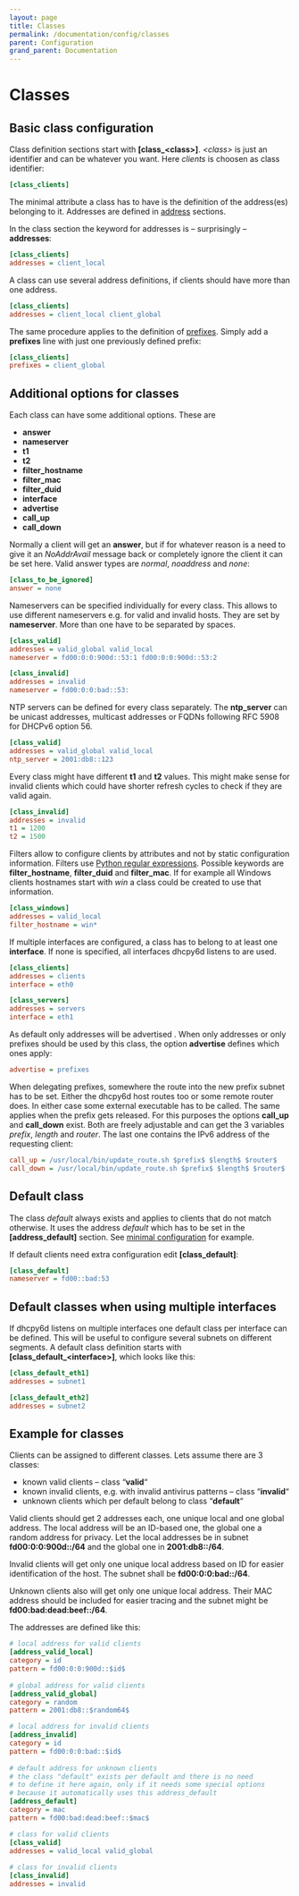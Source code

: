 ```yaml
---
layout: page
title: Classes
permalink: /documentation/config/classes
parent: Configuration
grand_parent: Documentation
---
```


# Classes

## Basic class configuration

Class definition sections start with **\[class_\<class>]**. _\<class>_ is just an identifier and can be whatever you want. Here _clients_ is choosen as class identifier:

```ini
[class_clients]
```

The minimal attribute a class has to have is the definition of the address(es) belonging to it. Addresses are defined in [address](/documentation/config/addresses) sections.

In the class section the keyword for addresses is – surprisingly – **addresses**:

```ini
[class_clients]
addresses = client_local
```

A class can use several address definitions, if clients should have more than one address.

```ini
[class_clients]
addresses = client_local client_global
```

The same procedure applies to the definition of [prefixes](/documentation/config/prefixes). Simply add a **prefixes** line with just one previously defined prefix:

```ini
[class_clients]
prefixes = client_global
```

## Additional options for classes

Each class can have some additional options. These are

- **answer**
- **nameserver**
- **t1**
- **t2**
- **filter_hostname**
- **filter_mac**
- **filter_duid**
- **interface**
- **advertise**
- **call_up**
- **call_down**

Normally a client will get an **answer**, but if for whatever reason is a need to give it an _NoAddrAvail_ message back or completely ignore the client it can be set here. Valid answer types are _normal_, _noaddress_ and _none_:

```ini
[class_to_be_ignored]
answer = none
```

Nameservers can be specified individually for every class. This allows to use different nameservers e.g. for valid and invalid hosts. They are set by **nameserver**. More than one have to be separated by spaces.

```ini
[class_valid]
addresses = valid_global valid_local
nameserver = fd00:0:0:900d::53:1 fd00:0:0:900d::53:2

[class_invalid]  
addresses = invalid  
nameserver = fd00:0:0:bad::53:
```

NTP servers can be defined for every class separately. The **ntp_server** can be unicast addresses, multicast addresses or FQDNs following RFC 5908 for DHCPv6 option 56.

```ini
[class_valid]  
addresses = valid_global valid_local  
ntp_server = 2001:db8::123
```

Every class might have different **t1** and **t2** values. This might make sense for invalid clients which could have shorter refresh cycles to check if they are valid again.

```ini
[class_invalid]
addresses = invalid
t1 = 1200
t2 = 1500
```

Filters allow to configure clients by attributes and not by static configuration information. Filters use [Python regular expressions](https://docs.python.org/3/howto/regex.html). Possible keywords are **filter_hostname**, **filter_duid** and **filter_mac**. If for example all Windows clients hostnames start with _win_ a class could be created to use that information.

```ini
[class_windows]
addresses = valid_local
filter_hostname = win*
```

If multiple interfaces are configured, a class has to belong to at least one **interface**. If none is specified, all interfaces dhcpy6d listens to are used.

```ini
[class_clients]
addresses = clients
interface = eth0

[class_servers]  
addresses = servers  
interface = eth1
```

As default only addresses will be advertised . When only addresses or only prefixes should be used by this class, the option **advertise** defines which ones apply:

```ini
advertise = prefixes
```

When delegating prefixes, somewhere the route into the new prefix subnet has to be set. Either the dhcpy6d host routes too or some remote router does. In either case some external executable has to be called. The same applies when the prefix gets released. For this purposes the options **call_up** and **call_down** exist. Both are freely adjustable and can get the 3 variables _$prefix$_, _$length$_ and _$router$_. The last one contains the IPv6 address of the requesting client:

```ini
call_up = /usr/local/bin/update_route.sh $prefix$ $length$ $router$
call_down = /usr/local/bin/update_route.sh $prefix$ $length$ $router$
```

## Default class

The class _default_ always exists and applies to clients that do not match otherwise. It uses the address _default_ which has to be set in the **[address_default]** section. See [minimal configuration](/documentation/config/minimal) for example.

If default clients need extra configuration edit **[class_default]**:

```ini
[class_default]
nameserver = fd00::bad:53
```

## Default classes when using multiple interfaces

If dhcpy6d listens on multiple interfaces one default class per interface can be defined. This will be useful to configure several subnets on different segments. A default class definition starts with **[class_default_\<interface>]**, which looks like this:

```ini
[class_default_eth1]
addresses = subnet1

[class_default_eth2]
addresses = subnet2
```

## Example for classes

Clients can be assigned to different classes. Lets assume there are 3 classes:

- known valid clients – class “**valid**“
- known invalid clients, e.g. with invalid antivirus patterns – class “**invalid**“
- unknown clients which per default belong to class “**default**“

Valid clients should get 2 addresses each, one unique local and one global address. The local address will be an ID-based one, the global one a random address for privacy. Let the local addresses be in subnet **fd00:0:0:900d::/64** and the global one in **2001:db8::/64**.

Invalid clients will get only one unique local address based on ID for easier identification of the host. The subnet shall be **fd00:0:0:bad::/64**.

Unknown clients also will get only one unique local address. Their MAC address should be included for easier tracing and the subnet might be **fd00:bad:dead:beef::/64**.

The addresses are defined like this:

```ini
# local address for valid clients  
[address_valid_local]  
category = id
pattern = fd00:0:0:900d::$id$  
  
# global address for valid clients  
[address_valid_global]  
category = random
pattern = 2001:db8::$random64$

# local address for invalid clients
[address_invalid]  
category = id  
pattern = fd00:0:0:bad::$id$  
  
# default address for unknown clients  
# the class "default" exists per default and there is no need  
# to define it here again, only if it needs some special options  
# because it automatically uses this address_default  
[address_default]  
category = mac  
pattern = fd00:bad:dead:beef::$mac$

# class for valid clients  
[class_valid]  
addresses = valid_local valid_global  
  
# class for invalid clients  
[class_invalid]  
addresses = invalid
```